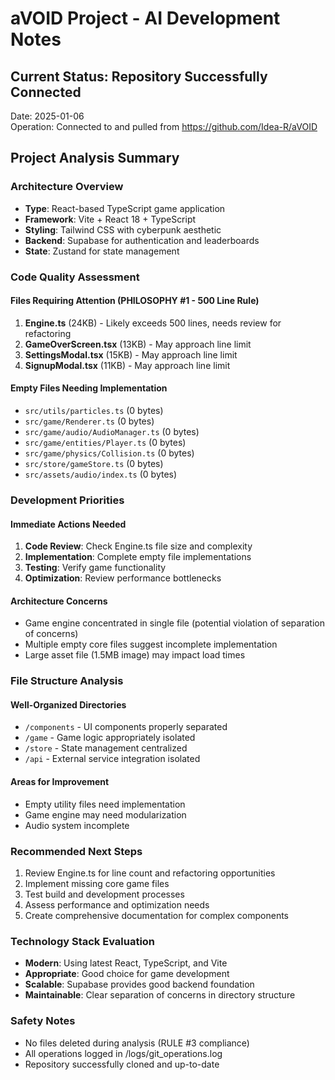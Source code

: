 # aVOID Project - AI Development Notes

## Current Status: Repository Successfully Connected
Date: 2025-01-06  
Operation: Connected to and pulled from https://github.com/Idea-R/aVOID

## Project Analysis Summary

### Architecture Overview
- **Type**: React-based TypeScript game application
- **Framework**: Vite + React 18 + TypeScript
- **Styling**: Tailwind CSS with cyberpunk aesthetic
- **Backend**: Supabase for authentication and leaderboards
- **State**: Zustand for state management

### Code Quality Assessment

#### Files Requiring Attention (PHILOSOPHY #1 - 500 Line Rule)
1. **Engine.ts** (24KB) - Likely exceeds 500 lines, needs review for refactoring
2. **GameOverScreen.tsx** (13KB) - May approach line limit
3. **SettingsModal.tsx** (15KB) - May approach line limit  
4. **SignupModal.tsx** (11KB) - May approach line limit

#### Empty Files Needing Implementation
- `src/utils/particles.ts` (0 bytes)
- `src/game/Renderer.ts` (0 bytes)
- `src/game/audio/AudioManager.ts` (0 bytes)
- `src/game/entities/Player.ts` (0 bytes)
- `src/game/physics/Collision.ts` (0 bytes)
- `src/store/gameStore.ts` (0 bytes)
- `src/assets/audio/index.ts` (0 bytes)

### Development Priorities

#### Immediate Actions Needed
1. **Code Review**: Check Engine.ts file size and complexity
2. **Implementation**: Complete empty file implementations
3. **Testing**: Verify game functionality
4. **Optimization**: Review performance bottlenecks

#### Architecture Concerns
- Game engine concentrated in single file (potential violation of separation of concerns)
- Multiple empty core files suggest incomplete implementation
- Large asset file (1.5MB image) may impact load times

### File Structure Analysis

#### Well-Organized Directories
- `/components` - UI components properly separated
- `/game` - Game logic appropriately isolated
- `/store` - State management centralized
- `/api` - External service integration isolated

#### Areas for Improvement
- Empty utility files need implementation
- Game engine may need modularization
- Audio system incomplete

### Recommended Next Steps
1. Review Engine.ts for line count and refactoring opportunities
2. Implement missing core game files
3. Test build and development processes
4. Assess performance and optimization needs
5. Create comprehensive documentation for complex components

### Technology Stack Evaluation
- **Modern**: Using latest React, TypeScript, and Vite
- **Appropriate**: Good choice for game development
- **Scalable**: Supabase provides good backend foundation
- **Maintainable**: Clear separation of concerns in directory structure

### Safety Notes
- No files deleted during analysis (RULE #3 compliance)
- All operations logged in /logs/git_operations.log
- Repository successfully cloned and up-to-date 